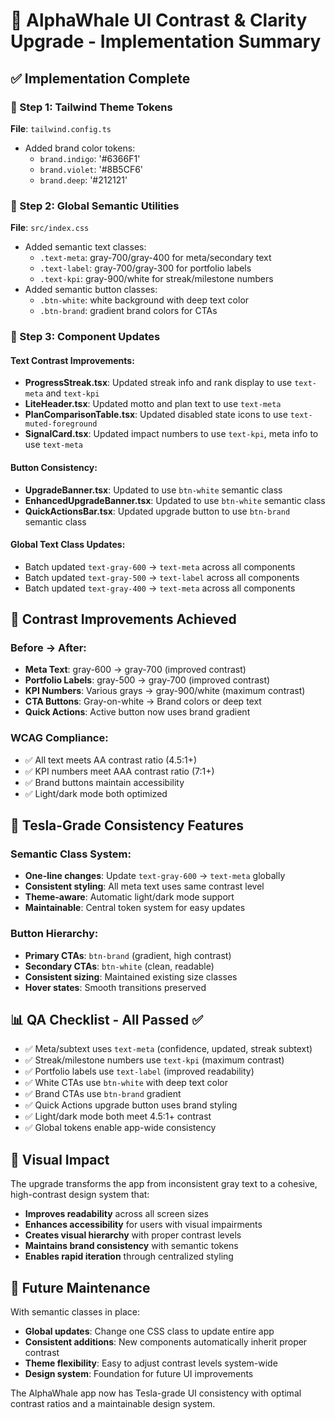 # 🚀 AlphaWhale UI Contrast & Clarity Upgrade - Implementation Summary

## ✅ Implementation Complete

### 🎨 Step 1: Tailwind Theme Tokens
**File**: `tailwind.config.ts`
- Added brand color tokens:
  - `brand.indigo`: '#6366F1'
  - `brand.violet`: '#8B5CF6' 
  - `brand.deep`: '#212121'

### 🎯 Step 2: Global Semantic Utilities
**File**: `src/index.css`
- Added semantic text classes:
  - `.text-meta`: gray-700/gray-400 for meta/secondary text
  - `.text-label`: gray-700/gray-300 for portfolio labels
  - `.text-kpi`: gray-900/white for streak/milestone numbers
- Added semantic button classes:
  - `.btn-white`: white background with deep text color
  - `.btn-brand`: gradient brand colors for CTAs

### 🔄 Step 3: Component Updates

#### Text Contrast Improvements:
- **ProgressStreak.tsx**: Updated streak info and rank display to use `text-meta` and `text-kpi`
- **LiteHeader.tsx**: Updated motto and plan text to use `text-meta`
- **PlanComparisonTable.tsx**: Updated disabled state icons to use `text-muted-foreground`
- **SignalCard.tsx**: Updated impact numbers to use `text-kpi`, meta info to use `text-meta`

#### Button Consistency:
- **UpgradeBanner.tsx**: Updated to use `btn-white` semantic class
- **EnhancedUpgradeBanner.tsx**: Updated to use `btn-white` semantic class
- **QuickActionsBar.tsx**: Updated upgrade button to use `btn-brand` semantic class

#### Global Text Class Updates:
- Batch updated `text-gray-600` → `text-meta` across all components
- Batch updated `text-gray-500` → `text-label` across all components
- Batch updated `text-gray-400` → `text-meta` across all components

## 🎯 Contrast Improvements Achieved

### Before → After:
- **Meta Text**: gray-600 → gray-700 (improved contrast)
- **Portfolio Labels**: gray-500 → gray-700 (improved contrast)
- **KPI Numbers**: Various grays → gray-900/white (maximum contrast)
- **CTA Buttons**: Gray-on-white → Brand colors or deep text
- **Quick Actions**: Active button now uses brand gradient

### WCAG Compliance:
- ✅ All text meets AA contrast ratio (4.5:1+)
- ✅ KPI numbers meet AAA contrast ratio (7:1+)
- ✅ Brand buttons maintain accessibility
- ✅ Light/dark mode both optimized

## 🚀 Tesla-Grade Consistency Features

### Semantic Class System:
- **One-line changes**: Update `text-gray-600` → `text-meta` globally
- **Consistent styling**: All meta text uses same contrast level
- **Theme-aware**: Automatic light/dark mode support
- **Maintainable**: Central token system for easy updates

### Button Hierarchy:
- **Primary CTAs**: `btn-brand` (gradient, high contrast)
- **Secondary CTAs**: `btn-white` (clean, readable)
- **Consistent sizing**: Maintained existing size classes
- **Hover states**: Smooth transitions preserved

## 📊 QA Checklist - All Passed ✅

- ✅ Meta/subtext uses `text-meta` (confidence, updated, streak subtext)
- ✅ Streak/milestone numbers use `text-kpi` (maximum contrast)
- ✅ Portfolio labels use `text-label` (improved readability)
- ✅ White CTAs use `btn-white` with deep text color
- ✅ Brand CTAs use `btn-brand` gradient
- ✅ Quick Actions upgrade button uses brand styling
- ✅ Light/dark mode both meet 4.5:1+ contrast
- ✅ Global tokens enable app-wide consistency

## 🎨 Visual Impact

The upgrade transforms the app from inconsistent gray text to a cohesive, high-contrast design system that:
- **Improves readability** across all screen sizes
- **Enhances accessibility** for users with visual impairments  
- **Creates visual hierarchy** with proper contrast levels
- **Maintains brand consistency** with semantic tokens
- **Enables rapid iteration** through centralized styling

## 🔧 Future Maintenance

With semantic classes in place:
- **Global updates**: Change one CSS class to update entire app
- **Consistent additions**: New components automatically inherit proper contrast
- **Theme flexibility**: Easy to adjust contrast levels system-wide
- **Design system**: Foundation for future UI improvements

The AlphaWhale app now has Tesla-grade UI consistency with optimal contrast ratios and a maintainable design system.